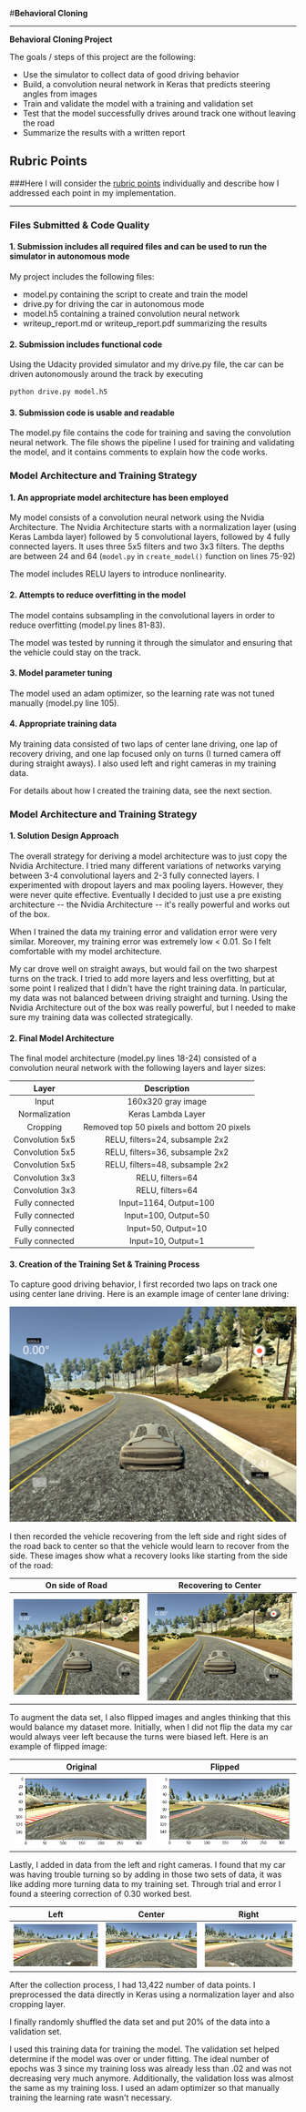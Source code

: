 #**Behavioral Cloning**

---

**Behavioral Cloning Project**

The goals / steps of this project are the following:
* Use the simulator to collect data of good driving behavior
* Build, a convolution neural network in Keras that predicts steering angles from images
* Train and validate the model with a training and validation set
* Test that the model successfully drives around track one without leaving the road
* Summarize the results with a written report



## Rubric Points
###Here I will consider the [rubric points](https://review.udacity.com/#!/rubrics/432/view) individually and describe how I addressed each point in my implementation.

---
### Files Submitted & Code Quality

#### 1. Submission includes all required files and can be used to run the simulator in autonomous mode

My project includes the following files:
* model.py containing the script to create and train the model
* drive.py for driving the car in autonomous mode
* model.h5 containing a trained convolution neural network
* writeup_report.md or writeup_report.pdf summarizing the results

#### 2. Submission includes functional code
Using the Udacity provided simulator and my drive.py file, the car can be driven autonomously around the track by executing
```sh
python drive.py model.h5
```

#### 3. Submission code is usable and readable

The model.py file contains the code for training and saving the convolution neural network. The file shows the pipeline I used for training and validating the model, and it contains comments to explain how the code works.

### Model Architecture and Training Strategy

#### 1. An appropriate model architecture has been employed

My model consists of a convolution neural network using the Nvidia Architecture. The
Nvidia Architecture starts with a normalization layer (using Keras Lambda layer) followed by 5 convolutional layers, followed by 4 fully
connected layers. It uses three 5x5 filters and two 3x3 filters. The depths are between 24 and 64 (`model.py` in `create_model()` function on  lines 75-92)

The model includes RELU layers to introduce nonlinearity.

#### 2. Attempts to reduce overfitting in the model

The model contains subsampling in the convolutional layers in order to reduce overfitting (model.py lines 81-83).

The model was tested by running it through the simulator and ensuring that the vehicle could stay on the track.

#### 3. Model parameter tuning

The model used an adam optimizer, so the learning rate was not tuned manually (model.py line 105).

#### 4. Appropriate training data

My training data consisted of two laps of center lane driving, one lap of recovery driving, and
one lap focused only on turns (I turned camera off during straight aways). I also used left and right cameras
in my training data.


For details about how I created the training data, see the next section.

### Model Architecture and Training Strategy

#### 1. Solution Design Approach

The overall strategy for deriving a model architecture was to just copy the Nvidia Architecture.
I tried many different variations of networks varying between 3-4 convolutional layers
and 2-3 fully connected layers. I experimented with dropout layers and max pooling layers. However,
they were never quite effective. Eventually I decided to just use a pre existing architecture -- the Nvidia Architecture -- it's really powerful
and works out of the box.

When I trained the data my training error and validation error were very similar. Moreover, my training
error was extremely low < 0.01. So I felt comfortable with my model architecture.

My car drove well on straight aways, but would fail on the two sharpest turns on the track. I tried to add more layers and less overfitting,
but at some point I realized that I didn't have the right training data. In particular, my data was not balanced between driving straight
and turning. Using the Nvidia Architecture out of the box was really powerful, but I needed to make sure my training
data was collected strategically.


#### 2. Final Model Architecture

The final model architecture (model.py lines 18-24) consisted of a convolution neural network with the following layers and layer sizes:


| Layer                 |     Description                               |
|:---------------------:|:---------------------------------------------:|
| Input                 | 160x320 gray image                            |
| Normalization         | Keras Lambda Layer                            |
| Cropping              | Removed top 50 pixels and bottom 20 pixels    |
| Convolution 5x5       | RELU, filters=24, subsample 2x2               |
| Convolution 5x5       | RELU, filters=36, subsample 2x2               |
| Convolution 5x5       | RELU, filters=48, subsample 2x2               |
| Convolution 3x3       | RELU, filters=64                              |
| Convolution 3x3       | RELU, filters=64                              |
| Fully connected       | Input=1164, Output=100                        |
| Fully connected       | Input=100, Output=50                          |
| Fully connected       | Input=50, Output=10                           |
| Fully connected       | Input=10, Output=1                            |




#### 3. Creation of the Training Set & Training Process

To capture good driving behavior, I first recorded two laps on track one using center lane driving. Here is an example image of center lane driving:

![Center](./images/center.jpg)

I then recorded the vehicle recovering from the left side and right sides of the road back to center so that the vehicle would learn to recover
from the side. These images show what a recovery looks like starting from the side of the road:

On side of Road                      |  Recovering to Center
:----------------------------:|:------------------------------:
![Side of Road](./images/left1.jpg) | ![Recovered](./images/left2.jpg)


To augment the data set, I also flipped images and angles thinking that this would balance my dataset more. Initially, when I did not flip the data my car
would always veer left because the turns were biased left. Here is an example of flipped image:


Original                      |  Flipped
:----------------------------:|:------------------------------:
![Original](./images/flip1.png)| ![Flipped](./images/flip2.png)


Lastly, I added in data from the left and right cameras. I found that my car was having trouble turning so by adding in those two sets
of data, it was like adding more turning data to my training set. Through trial and error I found a steering correction of 0.30 worked best.


Left                          |  Center                        | Right
:----------------------------:|:------------------------------:|:------------------------------:
![Left](./images/camera_left.jpg) | ![Center](./images/camera_center.jpg) | ![Right](./images/camera_right.jpg)


After the collection process, I had 13,422 number of data points. I preprocessed the data directly in Keras using
a normalization layer and also cropping layer.


I finally randomly shuffled the data set and put 20% of the data into a validation set.

I used this training data for training the model. The validation set helped determine if the model was over or under fitting. The ideal number of epochs was 3 since my training loss was already less than .02 and was not decreasing very much anymore. Additionally, the validation loss was almost the same as my training loss. I used an adam optimizer so that manually training the learning rate wasn't necessary.
